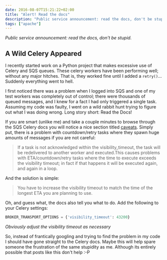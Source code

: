 ```yaml
---
date: 2016-08-07T15:21:22+02:00
title: "Alert! Read the docs"
description: "Public service announcement: read the docs, don't be stupid."
tags: ["apache"]
---
```


*Public service announcement: read the docs, don't be stupid.*

## A Wild Celery Appeared

I recently started work on a Python project that makes excessive use of Celery and SQS queues. These celery workers have been performing well; without any major hitches. That is, they worked fine until I added a `retry()`... Suddenly everything went to hell.

I first noticed there was a problem when I logged into SQS and one of my test workers was completely out of control; there were thousands of queued messages, and I knew for a fact I had only triggered a single task. Assuming my code was faulty, I went on a wild rabbit hunt trying to figure out what I was doing wrong. Long story short: Read the Docs!

If you are smart (unlike me) and take a couple minutes to browse through the SQS Celery docs you will notice a nice section titled [caveats](http://docs.celeryproject.org/en/latest/getting-started/brokers/sqs.html#caveats). Simply put, there is a problem with countdown/retry tasks where they spawn huge amounts of messages if you are not careful:

> If a task is not acknowledged within the visibility_timeout, the task will be redelivered to another worker and executed.This causes problems with ETA/countdown/retry tasks where the time to execute exceeds the visibility timeout; in fact if that happens it will be executed again, and again in a loop.

And the solution is simple:

> You have to increase the visibility timeout to match the time of the longest ETA you are planning to use.

Oh, and guess what, the docs also tell you what to do. Add the following to your Celery settings:

```python
BROKER_TRANSPORT_OPTIONS = {'visibility_timeout': 43200}
```

*Obviously adjust the visibility timeout as necessary*

So, instead of frantically googling and trying to find the problem in my code I should have gone straight to the Celery docs. Maybe this will help spare someone the frustration of the same stupidity as me. Although its entirely possible that posts like this don't help :-P
